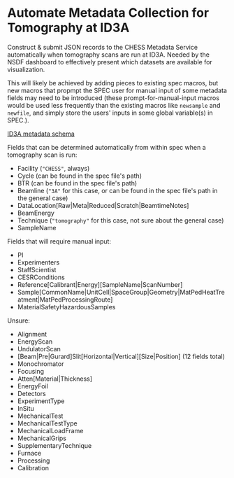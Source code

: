 # Automate Metadata Collection for Tomography at ID3A
Construct & submit JSON records to the CHESS Metadata Service automatically when tomography scans are run at ID3A.
Needed by the NSDF dashboard to effectively present which datasets are available for visualization.

This will likely be achieved by adding pieces to existing spec macros,
but new macros that propmpt the SPEC user for manual input of some metadata fields may need to be introduced
(these prompt-for-manual-input macros would be used less frequently than the existing macros like `newsample` and `newfile`,
and simply store the users' inputs in some global variable(s) in SPEC.). 

[ID3A metadata schema](https://github.com/vkuznet/ChessDataManagement/blob/master/web/schemas/ID3A.json)

Fields that can be determined automatically from within spec when a tomography scan is run:
- Facility (`"CHESS"`, always)
- Cycle (can be found in the spec file's path)
- BTR (can be found in the spec file's path)
- Beamline (`"3A"` for this case, or can be found in the spec file's path in the general case)
- DataLocation[Raw|Meta|Reduced|Scratch|BeamtimeNotes]
- BeamEnergy
- Technique (`"tomography"` for this case, not sure about the general case)
- SampleName

Fields that will require manual input:
- PI
- Experimenters
- StaffScientist
- CESRConditions
- Reference[Calibrant|Energy][SampleName|ScanNumber]
- Sample[CommonName|UnitCell|SpaceGroup|Geometry|MatPedHeatTreatment|MatPedProcessingRoute]
- MaterialSafetyHazardousSamples

Unsure:
- Alignment
- EnergyScan
- UndulatorScan
- [Beam|Pre|Gurard]Slit[Horizontal|Vertical][Size|Position] (12 fields total)
- Monochromator
- Focusing
- Atten[Material|Thickness]
- EnergyFoil
- Detectors
- ExperimentType
- InSitu
- MechanicalTest
- MechanicalTestType
- MechanicalLoadFrame
- MechanicalGrips
- SupplementaryTechnique
- Furnace
- Processing
- Calibration
